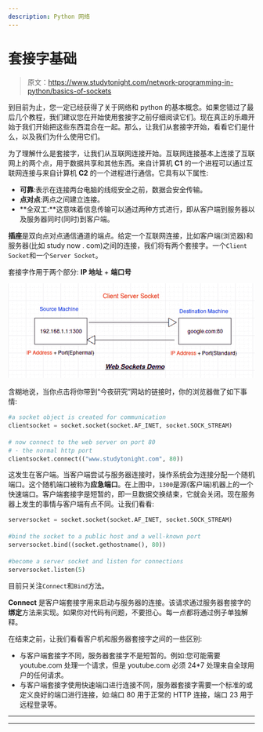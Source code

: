 ```yaml
---
description: Python 网络
---
```


# 套接字基础

> 原文：<https://www.studytonight.com/network-programming-in-python/basics-of-sockets>

到目前为止，您一定已经获得了关于网络和 python 的基本概念。如果您错过了最后几个教程，我们建议您在开始使用套接字之前仔细阅读它们。现在真正的乐趣开始于我们开始把这些东西混合在一起。那么，让我们从套接字开始，看看它们是什么，以及我们为什么使用它们。

为了理解什么是套接字，让我们从互联网连接开始。互联网连接基本上连接了互联网上的两个点，用于数据共享和其他东西。来自计算机 **C1** 的一个进程可以通过互联网连接与来自计算机 **C2** 的一个进程进行通信。它具有以下属性:

*   **可靠**:表示在连接两台电脑的线缆安全之前，数据会安全传输。
*   **点对点**:两点之间建立连接。
*   **全双工:**这意味着信息传输可以通过两种方式进行，即从客户端到服务器以及服务器同时(同时)到客户端。

**插座**是双向点对点通信通道的端点。给定一个互联网连接，比如客户端(浏览器)和服务器(比如 study now . com)之间的连接，我们将有两个套接字。一个`Client Socket`和一个`Server Socket`。

套接字作用于两个部分: **IP 地址** + **端口号**

![Basics of Sockets](img/11c02df61693aca119ee6a2c70956086.png)

含糊地说，当你点击将你带到“今夜研究”网站的链接时，你的浏览器做了如下事情:

```py
#a socket object is created for communication
clientsocket = socket.socket(socket.AF_INET, socket.SOCK_STREAM)

# now connect to the web server on port 80
# - the normal http port
clientsocket.connect(("www.studytonight.com", 80))
```

这发生在客户端。当客户端尝试与服务器连接时，操作系统会为连接分配一个随机端口。这个随机端口被称为**应急端口**。在上图中，`1300`是源(客户端)机器上的一个快速端口。客户端套接字是短暂的，即一旦数据交换结束，它就会关闭。现在服务器上发生的事情与客户端有点不同。让我们看看:

```py
serversocket = socket.socket(socket.AF_INET, socket.SOCK_STREAM)

#bind the socket to a public host and a well-known port
serversocket.bind((socket.gethostname(), 80))

#become a server socket and listen for connections
serversocket.listen(5)
```

目前只关注`Connect`和`Bind`方法。

**Connect** 是客户端套接字用来启动与服务器的连接。该请求通过服务器套接字的**绑定**方法来实现。如果你对代码有问题，不要担心。每一点都将通过例子单独解释。

在结束之前，让我们看看客户机和服务器套接字之间的一些区别:

*   与客户端套接字不同，服务器套接字不是短暂的。例如:您可能需要 youtube.com 处理一个请求，但是 youtube.com 必须 24*7 处理来自全球用户的任何请求。
*   与客户端套接字使用快速端口进行连接不同，服务器套接字需要一个标准的或定义良好的端口进行连接，如:端口 80 用于正常的 HTTP 连接，端口 23 用于远程登录等。

* * *

* * *